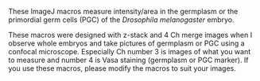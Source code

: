 These ImageJ macros measure intensity/area in the germplasm or the primordial germ cells (PGC) of the _Drosophila melanogaster_ embryo. 

These macros were designed with z-stack and 4 Ch merge images when I observe whole embryos and take pictures of germplasm or PGC using a confocal microscope. Especially Ch number 3 is images of what you want to measure and number 4 is Vasa staining (germplasm or PGC marker). If you use these macros, please modify the macros to suit your images.

